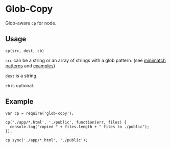 Glob-Copy
=========

Glob-aware `cp` for node.

Usage
-----
`cp(src, dest, cb)`

`src` can be a string or an array of strings with a glob pattern.
(see [minimatch patterns](https://github.com/isaacs/minimatch#usage) and
[examples](https://github.com/sindresorhus/globby#globbing-patterns))

`dest` is a string.

`cb` is optional.

Example
-------
```
var cp = require('glob-copy');

cp('./app/*.html', './public', function(err, files) {
  console.log("copied " + files.length + " files to ./public");
});

cp.sync('./app/*.html', './public');
```